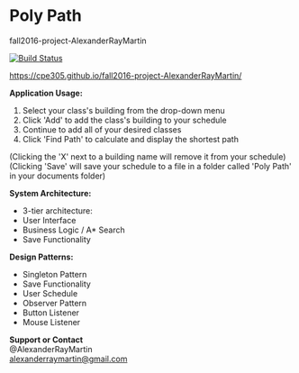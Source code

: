 # Poly Path
fall2016-project-AlexanderRayMartin

[![Build Status](https://travis-ci.org/cpe305/fall2016-project-AlexanderRayMartin.svg?branch=master)](https://travis-ci.org/cpe305/fall2016-project-AlexanderRayMartin)

https://cpe305.github.io/fall2016-project-AlexanderRayMartin/

**Application Usage:**
  1. Select your class's building from the drop-down menu
  2. Click 'Add' to add the class's building to your schedule
  3. Continue to add all of your desired classes
  4. Click 'Find Path' to calculate and display the shortest path
  
(Clicking the 'X' next to a building name will remove it from your schedule)  
(Clicking 'Save' will save your schedule to a file in a folder called 'Poly Path' in your documents folder)  
  
**System Architecture:**  
- 3-tier architecture: 
 - User Interface  
 - Business Logic / A* Search  
 - Save Functionality  
  
**Design Patterns:**  
- Singleton Pattern  
 - Save Functionality  
 - User Schedule  
- Observer Pattern
 - Button Listener
 - Mouse Listener
 
**Support or Contact**  
@AlexanderRayMartin  
alexanderraymartin@gmail.com  
